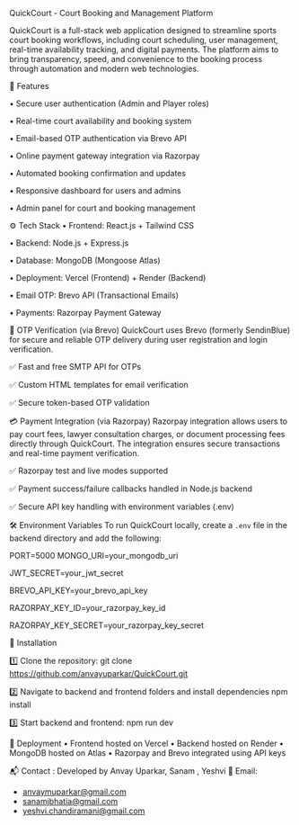 QuickCourt - Court Booking and Management Platform

QuickCourt is a full-stack web application designed to streamline sports court booking workflows, including court scheduling, user management, real-time availability tracking, and digital payments. The platform aims to bring transparency, speed, and convenience to the booking process through automation and modern web technologies.

🚀 Features

• Secure user authentication (Admin and Player roles)

• Real-time court availability and booking system

• Email-based OTP authentication via Brevo API

• Online payment gateway integration via Razorpay

• Automated booking confirmation and updates

• Responsive dashboard for users and admins

• Admin panel for court and booking management

⚙️ Tech Stack
• Frontend: React.js + Tailwind CSS

• Backend: Node.js + Express.js

• Database: MongoDB (Mongoose Atlas)

• Deployment: Vercel (Frontend) + Render (Backend)

• Email OTP: Brevo API (Transactional Emails)

• Payments: Razorpay Payment Gateway

🧩 OTP Verification (via Brevo)
QuickCourt uses Brevo (formerly SendinBlue) for secure and reliable OTP delivery during user registration and login verification.

✅ Fast and free SMTP API for OTPs

✅ Custom HTML templates for email verification

✅ Secure token-based OTP validation

💳 Payment Integration (via Razorpay)
Razorpay integration allows users to pay court fees, lawyer consultation charges, or document processing fees directly through QuickCourt. The integration ensures secure transactions and real-time payment verification.

✅ Razorpay test and live modes supported

✅ Payment success/failure callbacks handled in Node.js backend

✅ Secure API key handling with environment variables (.env)

🛠️ Environment Variables
To run QuickCourt locally, create a `.env` file in the backend directory and add the following:

PORT=5000
MONGO_URI=your_mongodb_uri

JWT_SECRET=your_jwt_secret

BREVO_API_KEY=your_brevo_api_key

RAZORPAY_KEY_ID=your_razorpay_key_id

RAZORPAY_KEY_SECRET=your_razorpay_key_secret

🚀 Installation

1️⃣ Clone the repository:
   git clone https://github.com/anvayuparkar/QuickCourt.git
   
2️⃣ Navigate to backend and frontend folders and install dependencies
   npm install
   
3️⃣ Start backend and frontend:
   npm run dev
   
📡 Deployment
• Frontend hosted on Vercel
• Backend hosted on Render
• MongoDB hosted on Atlas
• Razorpay and Brevo integrated using API keys

📬 Contact :
Developed by Anvay Uparkar, Sanam , Yeshvi
📧 Email: 
- anvaymuparkar@gmail.com
- sanamjbhatia@gmail.com
- yeshvi.chandiramani@gmail.com
